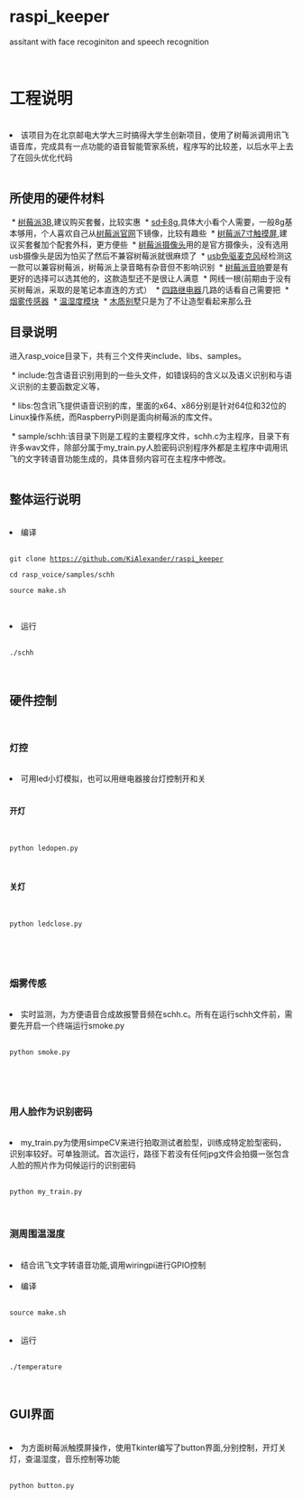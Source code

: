 # raspi_keeper
assitant with face recoginiton and speech recognition 

  <h1>工程说明</h1>
  <li>该项目为在北京邮电大学大三时搞得大学生创新项目，使用了树莓派调用讯飞语音库，完成具有一点功能的语音智能管家系统，程序写的比较差，以后水平上去了在回头优化代码</li>
  <h2>所使用的硬件材料</h2>
  * <a href="https://item.jd.com/11092662549.html">树莓派3B</a>,建议购买套餐，比较实惠
  * <a href="https://item.jd.com/2218383.html">sd卡8g</a>,具体大小看个人需要，一般8g基本够用，个人喜欢自己从<a href="https://www.raspberrypi.org/downloads/raspbian/">树莓派官网</a>下镜像，比较有趣些
  * <a href="https://detail.tmall.com/item.htm?id=538717145623&spm=a1z09.2.0.0.zAW2zC&_u=d21a79v850d2">树莓派7寸触摸屏</a>,建议买套餐加个配套外科，更方便些 
  * <a href="https://item.taobao.com/item.htm?spm=a1z09.2.0.0.zAW2zC&id=530162749946&_u=d21a79v83a30">树莓派摄像头</a>用的是官方摄像头，没有选用usb摄像头是因为怕买了然后不兼容树莓派就很麻烦了
  * <a href="https://item.taobao.com/item.htm?id=41256373030&price=11.8-13.8&sourceType=item&sourceType=item&suid=217a9c98-4019-4652-8d75-163bca7e3dc9&ut_sk=1.V7Z%2BsWCmDo4DACoA7EeXwPsc_12278902_1489408552971.TaoPassword-QQ.1&cpp=1&shareurl=true&spm=a313p.22.17t.27675671052&short_name=h.3Qrrfn&cv=xUBQOGHT6d&sm=98d51a&app=chrome">usb免驱麦克风</a>经检测这一款可以兼容树莓派，树莓派上录音略有杂音但不影响识别
  * <a href="https://item.taobao.com/item.htm?id=45048032864&price=35&sourceType=item&sourceType=item&suid=0f6dc158-6dc9-4b66-b8c2-ea05f9009798&ut_sk=1.V7Z%2BsWCmDo4DACoA7EeXwPsc_12278902_1489408552971.TaoPassword-QQ.1&cpp=1&shareurl=true&spm=a313p.22.2em.27674317489&short_name=h.3QJcIe&cv=S14fOGJiED&sm=7de044&app=chrome">树莓派音响</a>要是有更好的选择可以选其他的，这款造型还不是很让人满意
  * 网线一根(前期由于没有买树莓派，采取的是笔记本直连的方式）
  * <a href="https://detail.tmall.com/item.htm?id=41254925223&ut_sk=1.VtRk0r44a2MDAJoiipElLqRs_21380790_1489406389682.TaoPassword-QQ.1&sourceType=item&price=16.2&origin_price=17.5&suid=6CAF4CBB-A005-4748-9265-93736B3578EF&cpp=1&shareurl=true&spm=a313p.22.1mq.27668117160&short_name=h.3Qih0c&cv=0n2jOtxddr&sm=9871ce&app=chrome">四路继电器</a>几路的话看自己需要把
  * <a href="https://detail.tmall.com/item.htm?id=41209915421&ut_sk=1.VtRk0r44a2MDAJoiipElLqRs_21380790_1489406389682.TaoPassword-QQ.1&sourceType=item&price=46.08&origin_price=48.5&suid=4C5B6D86-280D-4E8E-9B1E-FCC8A7EBCDD5&cpp=1&shareurl=true&spm=a313p.22.2rx.27667847521&short_name=h.3Q7B7U&cv=t0O9OtwoL3&sm=abc1fb&app=chrome">烟雾传感器</a>
  * <a href="https://detail.tmall.com/item.htm?id=41248630584&ut_sk=1.VtRk0r44a2MDAJoiipElLqRs_21380790_1489406389682.TaoPassword-QQ.1&sourceType=item&price=4.2&origin_price=6.5&suid=C08EF15C-6D1E-4E61-830F-C6070040A35C&cpp=1&shareurl=true&spm=a313p.22.2x0.27667925560&short_name=h.3Q7Vzq&cv=pykMOtvnUW&sm=45be0d&app=chrome">温湿度模块</a>
  * <a href="https://detail.tmall.com/item.htm?id=39020143157&spm=a1z09.2.0.0.GEQKhT&_u=d21a79v8626a">木质别墅</a>只是为了不让造型看起来那么丑
  <h2>目录说明</h2>
  进入rasp_voice目录下，共有三个文件夹include、libs、samples。
  
  * include:包含语音识别用到的一些头文件，如错误码的含义以及语义识别和与语义识别的主要函数定义等，
  
  * libs:包含讯飞提供语音识别的库，里面的x64、x86分别是针对64位和32位的Linux操作系统，而RaspberryPi则是面向树莓派的库文件。
  
  * sample/schh:该目录下则是工程的主要程序文件，schh.c为主程序，目录下有许多wav文件，除部分属于my_train.py人脸密码识别程序外都是主程序中调用讯飞的文字转语音功能生成的，具体音频内容可在主程序中修改。
  <br>
  <h2>整体运行说明</h2>
  <li>编译</li>
  <pre><code>git clone https://github.com/KiAlexander/raspi_keeper</code></pre>
  <pre><code>cd rasp_voice/samples/schh</code></pre>
  <pre><code>source make.sh</code></pre>
  <li>运行</li>
  <pre><code>./schh</code></pre>
 
  <h2>硬件控制</h2>
  
  <h3>灯控</h3>
  <li>可用led小灯模拟，也可以用继电器接台灯控制开和关</li> 
  <h4>开灯</h4>
  <pre><code>python ledopen.py</code></pre>
  <h4>关灯</h4>
  <pre><code>python ledclose.py</code></pre>
  <br>
  
  <h3>烟雾传感</h3>
  <li>实时监测，为方便语音合成故报警音频在schh.c。所有在运行schh文件前，需要先开启一个终端运行smoke.py</li> 
  <pre><code>python smoke.py</code></pre>
  <br>
  
  <h3> 用人脸作为识别密码</h3>
  <li>my_train.py为使用simpeCV来进行拍取测试者脸型，训练成特定脸型密码，识别率较好。可单独测试。首次运行，路径下若没有任何jpg文件会拍摄一张包含人脸的照片作为伺候运行的识别密码</li> 
  <pre><code>python my_train.py</code></pre>
  
  <h3> 测周围温湿度</h3>
  <li>结合讯飞文字转语音功能,调用wiringpi进行GPIO控制</li> 
   <li>编译</li>
  <pre><code>source make.sh</code></pre>
   <li>运行</li>
  <pre><code>./temperature</code></pre>
  
  <br>
  <h2>GUI界面</h2>
  <li>为方面树莓派触摸屏操作，使用Tkinter编写了button界面,分别控制，开灯关灯，查温湿度，音乐控制等功能</li> 
  <pre><code>python button.py</code></pre>
  
  
